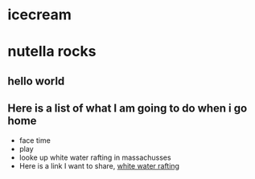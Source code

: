 # icecream
# nutella rocks
## hello world
## Here is a list of what I am going to do when i go home
- face time
- play
- looke up white water rafting in massachusses 
- Here is a link I want to share, [white water rafting](https://www.google.com/search?q=white+water+rafting&espv=2&biw=1920&bih=1008&source=lnms&tbm=isch&sa=X&ved=0ahUKEwjf7fLUz5HOAhWIbB4KHRQgCqYQ_AUIBygC)

